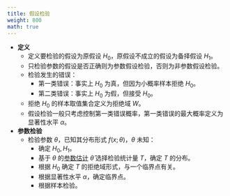```yaml
---
title: 假设检验
weight: 800
math: true
---
```


- **定义**
    - 定义要检验的假设为原假设 $H_0$，原假设不成立的假设为备择假设 $H_1$。
    - 只检验参数的假设是否正确则为参数假设检验，否则为非参数假设检验。
    - 检验发生的错误：
        - 第一类错误：事实上 $H_0$ 为真，但因为小概率样本拒绝 $H_0$。
        - 第二类错误：事实上 $H_0$ 为假，但接受 $H_0$。
    - 拒绝 $H_0$ 的样本取值集合定义为拒绝域 $W$。
    - 假设检验一般只考虑控制第一类错误概率，第一类错误的最大概率定义为显著性水平 $\alpha$。
- **参数检验**
    - 检验参数 $\theta$，已知其分布形式 $f(x;\theta)$，$\theta$ 未知：
        - 确定 $H_0,H_1$。
        - 基于 $\theta$ 的[参数估计](/notes/docs/mathematics/probability-theory/parameter-estimation) $\hat\theta$ 选择检验统计量 $T$，确定 $T$ 的分布。
        - 根据 $H_0$ 确定 $T$ 的拒绝域形式，与一个临界点有关。
        - 根据显著性水平 $\alpha$，确定临界点。
        - 根据样本检验。
